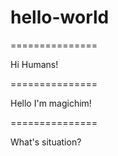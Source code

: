 # hello-world
===============

Hi Humans!

===============

Hello I'm magichim!

===============

What's situation?
